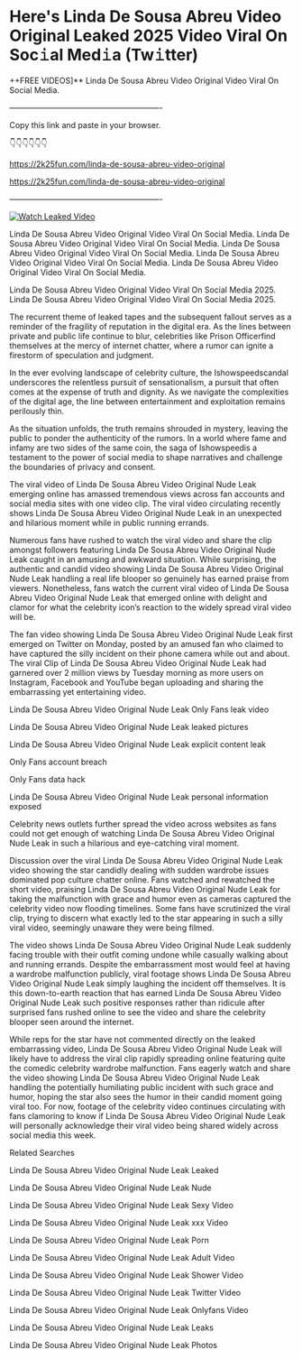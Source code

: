 # Here's Linda De Sousa Abreu Video Original Leaked 2025 Video Viral On Soc𝚒al Med𝚒a (Tw𝚒tter)

++FREE VIDEOS]** Linda De Sousa Abreu Video Original Video Viral On Social Media.

———————————————————-

Copy this link and paste in your browser.

👇👇👇👇👇👇

https://2k25fun.com/linda-de-sousa-abreu-video-original

https://2k25fun.com/linda-de-sousa-abreu-video-original

———————————————————-

[![Watch Leaked Video](https://miro.medium.com/v2/resize:fit:828/format:webp/1*cilzJN44JGOrTw9NJCrNHA.gif "Watch Leaked Video")](https://2k25fun.com/linda-de-sousa-abreu-video-original)

Linda De Sousa Abreu Video Original Video Viral On Social Media. Linda De Sousa Abreu Video Original Video Viral On Social Media. Linda De Sousa Abreu Video Original Video Viral On Social Media. Linda De Sousa Abreu Video Original Video Viral On Social Media. Linda De Sousa Abreu Video Original Video Viral On Social Media.

Linda De Sousa Abreu Video Original Video Viral On Social Media 2025. Linda De Sousa Abreu Video Original Video Viral On Social Media 2025.

The recurrent theme of leaked tapes and the subsequent fallout serves as a reminder of the fragility of reputation in the digital era. As the lines between private and public life continue to blur, celebrities like Prison Officerfind themselves at the mercy of internet chatter, where a rumor can ignite a firestorm of speculation and judgment.

In the ever evolving landscape of celebrity culture, the Ishowspeedscandal underscores the relentless pursuit of sensationalism, a pursuit that often comes at the expense of truth and dignity. As we navigate the complexities of the digital age, the line between entertainment and exploitation remains perilously thin.

As the situation unfolds, the truth remains shrouded in mystery, leaving the public to ponder the authenticity of the rumors. In a world where fame and infamy are two sides of the same coin, the saga of Ishowspeedis a testament to the power of social media to shape narratives and challenge the boundaries of privacy and consent.

The viral video of Linda De Sousa Abreu Video Original Nude Leak emerging online has amassed tremendous views across fan accounts and social media sites with one video clip. The viral video circulating recently shows Linda De Sousa Abreu Video Original Nude Leak in an unexpected and hilarious moment while in public running errands.

Numerous fans have rushed to watch the viral video and share the clip amongst followers featuring Linda De Sousa Abreu Video Original Nude Leak caught in an amusing and awkward situation. While surprising, the authentic and candid video showing Linda De Sousa Abreu Video Original Nude Leak handling a real life blooper so genuinely has earned praise from viewers. Nonetheless, fans watch the current viral video of Linda De Sousa Abreu Video Original Nude Leak that emerged online with delight and clamor for what the celebrity icon’s reaction to the widely spread viral video will be.

The fan video showing Linda De Sousa Abreu Video Original Nude Leak first emerged on Twitter on Monday, posted by an amused fan who claimed to have captured the silly incident on their phone camera while out and about. The viral Clip of Linda De Sousa Abreu Video Original Nude Leak had garnered over 2 million views by Tuesday morning as more users on Instagram, Facebook and YouTube began uploading and sharing the embarrassing yet entertaining video.

Linda De Sousa Abreu Video Original Nude Leak Only Fans leak video

Linda De Sousa Abreu Video Original Nude Leak leaked pictures

Linda De Sousa Abreu Video Original Nude Leak explicit content leak

Only Fans account breach

Only Fans data hack

Linda De Sousa Abreu Video Original Nude Leak personal information exposed

Celebrity news outlets further spread the video across websites as fans could not get enough of watching Linda De Sousa Abreu Video Original Nude Leak in such a hilarious and eye-catching viral moment.

Discussion over the viral Linda De Sousa Abreu Video Original Nude Leak video showing the star candidly dealing with sudden wardrobe issues dominated pop culture chatter online. Fans watched and rewatched the short video, praising Linda De Sousa Abreu Video Original Nude Leak for taking the malfunction with grace and humor even as cameras captured the celebrity video now flooding timelines. Some fans have scrutinized the viral clip, trying to discern what exactly led to the star appearing in such a silly viral video, seemingly unaware they were being filmed.

The video shows Linda De Sousa Abreu Video Original Nude Leak suddenly facing trouble with their outfit coming undone while casually walking about and running errands. Despite the embarrassment most would feel at having a wardrobe malfunction publicly, viral footage shows Linda De Sousa Abreu Video Original Nude Leak simply laughing the incident off themselves. It is this down-to-earth reaction that has earned Linda De Sousa Abreu Video Original Nude Leak such positive responses rather than ridicule after surprised fans rushed online to see the video and share the celebrity blooper seen around the internet.

While reps for the star have not commented directly on the leaked embarrassing video, Linda De Sousa Abreu Video Original Nude Leak will likely have to address the viral clip rapidly spreading online featuring quite the comedic celebrity wardrobe malfunction. Fans eagerly watch and share the video showing Linda De Sousa Abreu Video Original Nude Leak handling the potentially humiliating public incident with such grace and humor, hoping the star also sees the humor in their candid moment going viral too. For now, footage of the celebrity video continues circulating with fans clamoring to know if Linda De Sousa Abreu Video Original Nude Leak will personally acknowledge their viral video being shared widely across social media this week.

Related Searches

Linda De Sousa Abreu Video Original Nude Leak Leaked

Linda De Sousa Abreu Video Original Nude Leak Nude

Linda De Sousa Abreu Video Original Nude Leak Sexy Video

Linda De Sousa Abreu Video Original Nude Leak xxx Video

Linda De Sousa Abreu Video Original Nude Leak Porn

Linda De Sousa Abreu Video Original Nude Leak Adult Video

Linda De Sousa Abreu Video Original Nude Leak Shower Video

Linda De Sousa Abreu Video Original Nude Leak Twitter Video

Linda De Sousa Abreu Video Original Nude Leak Onlyfans Video

Linda De Sousa Abreu Video Original Nude Leak Leaks

Linda De Sousa Abreu Video Original Nude Leak Photos